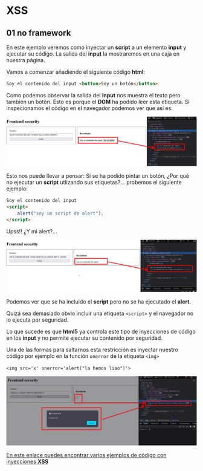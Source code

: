 # XSS

## 01 no framework

En este ejemplo veremos como inyectar un **script** a un elemento **input** y ejecutar su código. La salida del **input** la mostraremos en una caja en nuestra página.

Vamos a comenzar añadiendo el siguiente código **html**:

```html
Soy el contenido del input <button>Soy un botón</button>
```

Como podemos observar la salida del **input** nos muestra el texto pero también un botón. Esto es porque el **DOM** ha podido leer esta etiqueta. Si inspecionamos el código en el navegador podemos ver que así es:

![](./assets/01.png)

Esto nos puede llevar a pensar: Sí se ha podido pintar un botón, ¿Por qué no ejecutar un **script** utlizando sus etiquetas?... probemos el siguiente ejemplo:

```html
Soy el contenido del input
<script>
	alert("soy un script de alert");
</script>
```

Upss!! ¿Y mi alert?...

![](./assets/02.png)

Podemos ver que se ha incluido el **script** pero no se ha ejecutado el **alert**.

Quizá sea demasiado obvio incluir una etiqueta `<script>` y el navegador no lo ejecuta por seguridad.

Lo que sucede es que **html5** ya controla este tipo de inyecciones de código en los **input** y no permite ejecutar su contenido por seguridad.

Una de las formas para saltarnos esta restricción es inyectar nuestro código por ejemplo en la función `onerror` de la etiqueta `<img>`

`<img src='x' onerror='alert("la hemos liao")'>`

![](./assets/03.png)

[En este enlace puedes encontrar varios ejemplos de código con inyecciones **XSS**]("https://cheatsheetseries.owasp.org/cheatsheets/XSS_Filter_Evasion_Cheat_Sheet.html")
